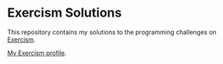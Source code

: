 # Exercism Solutions

This repository contains my solutions to the programming challenges on [Exercism](https://exercism.org/).

[My Exercism profile](https://exercism.org/profiles/harry-graham).
